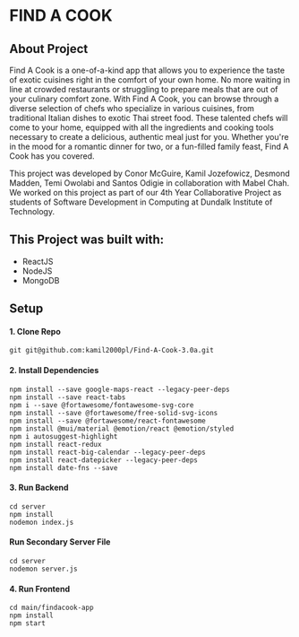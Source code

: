 # FIND A COOK

## About Project

Find A Cook is a one-of-a-kind app that allows you to experience the taste of exotic cuisines right in the comfort of your own home. No more waiting in line at crowded restaurants or struggling to prepare meals that are out of your culinary comfort zone. With Find A Cook, you can browse through a diverse selection of chefs who specialize in various cuisines, from traditional Italian dishes to exotic Thai street food. These talented chefs will come to your home, equipped with all the ingredients and cooking tools necessary to create a delicious, authentic meal just for you. Whether you're in the mood for a romantic dinner for two, or a fun-filled family feast, Find A Cook has you covered.

This project was developed by Conor McGuire, Kamil Jozefowicz, Desmond Madden, Temi Owolabi and Santos Odigie in collaboration with Mabel Chah. We worked on this project as part of our 4th Year Collaborative Project as students of Software Development in Computing at Dundalk Institute of Technology.

## This Project was built with:
- ReactJS
- NodeJS
- MongoDB

## Setup

#### 1. Clone Repo
```
git git@github.com:kamil2000pl/Find-A-Cook-3.0a.git
```

#### 2. Install Dependencies
```
npm install --save google-maps-react --legacy-peer-deps
npm install --save react-tabs
npm i --save @fortawesome/fontawesome-svg-core
npm install --save @fortawesome/free-solid-svg-icons
npm install --save @fortawesome/react-fontawesome
npm install @mui/material @emotion/react @emotion/styled
npm i autosuggest-highlight
npm install react-redux
npm install react-big-calendar --legacy-peer-deps
npm install react-datepicker --legacy-peer-deps
npm install date-fns --save

```

#### 3. Run Backend
```
cd server
npm install 
nodemon index.js
```
#### Run Secondary Server File
```
cd server
nodemon server.js
```

#### 4. Run Frontend
```
cd main/findacook-app
npm install 
npm start
```
